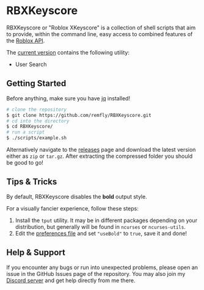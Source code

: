 # **RBXKeyscore**

RBXKeyscore or "Roblox XKeyscore" is a collection of shell scripts that aim to provide, within the command line, easy access to combined features of the [Roblox API](https://api.roblox.com/docs).

The [current version](https://github.com/remfly/RBXKeyscore/releases/tag/v0.2.0) contains the following utility:
- User Search


## **Getting Started**

Before anything, make sure you have [jq](https://stedolan.github.io/jq/) installed!

```bash
# clone the repository
$ git clone https://github.com/remfly/RBXKeyscore.git
# cd into the directory
$ cd RBXKeyscore/
# run a script
$ ./scripts/example.sh
```

Alternatively navigate to the [releases](https://github.com/remfly/RBXKeyscore/releases) page and download the latest version either as `zip` or `tar.gz`. After extracting the compressed folder you should be good to go!

## **Tips & Tricks**

By default, RBXKeyscore disables the **bold** output style.

For a visually fancier experience, follow these steps:

1. Install the `tput` utility. It may be in different packages depending on your distribution, but generally will be found in `ncurses` or `ncurses-utils`.
2. Edit the [preferences file](./data/preferences.json) and set `"useBold"` to `true`, save it and done!

## **Help & Support**

If you encounter any bugs or run into unexpected problems, please open an issue in the GitHub Issues page of the repository. You may also join my [Discord server](https://discord.gg/xZ5j6jJcKE) and get help directly from me there.
